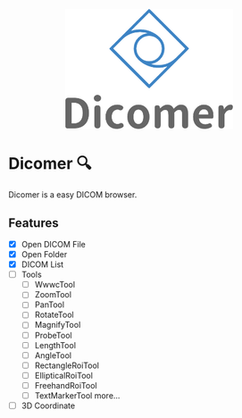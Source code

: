 <p align="center">
    <img width="300" src="https://github.com/ArcherGu/Dicomer/blob/main/logo.png" alt="logo">
</p>

# Dicomer 🔍

Dicomer is a easy DICOM browser.

## Features

- [x] Open DICOM File
- [x] Open Folder
- [x] DICOM List
- [ ] Tools
  - [ ] WwwcTool
  - [ ] ZoomTool
  - [ ] PanTool
  - [ ] RotateTool
  - [ ] MagnifyTool
  - [ ] ProbeTool
  - [ ] LengthTool
  - [ ] AngleTool
  - [ ] RectangleRoiTool
  - [ ] EllipticalRoiTool
  - [ ] FreehandRoiTool
  - [ ] TextMarkerTool
        more...
- [ ] 3D Coordinate
